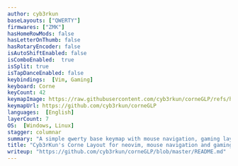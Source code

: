 ```yaml
---
author: cyb3rkun
baseLayouts: ["QWERTY"]
firmwares: ["ZMK"]
hasHomeRowMods: false
hasLetterOnThumb: false
hasRotaryEncoder: false
isAutoShiftEnabled: false
isComboEnabled:  true
isSplit: true
isTapDanceEnabled: false
keybindings:  [Vim, Gaming]
keyboard: Corne
keyCount: 42
keymapImage: https://raw.githubusercontent.com/cyb3rkun/corneGLP/refs/heads/master/Layer_Guide.svg
keymapUrl: https://github.com/cyb3rkun/corneGLP
languages:  [English]
layerCount: 7
OS:  [Windows, Linux]
stagger: columnar
summary: "A simple qwerty base keymap with mouse navigation, gaming layers and vim inspired navigation"
title: "Cyb3rKun's Corne Layout for neovim, mouse navigation and gaming"
writeup: "https://github.com/cyb3rkun/corneGLP/blob/master/README.md"
---
```

